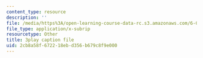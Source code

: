```yaml
---
content_type: resource
description: ''
file: /media/https%3A/open-learning-course-data-rc.s3.amazonaws.com/6-033-computer-system-engineering-spring-2018/2cb8a58f672218ebd356b679c8f9e000_r2_-2KW76ec.srt
file_type: application/x-subrip
resourcetype: Other
title: 3play caption file
uid: 2cb8a58f-6722-18eb-d356-b679c8f9e000
---
```

